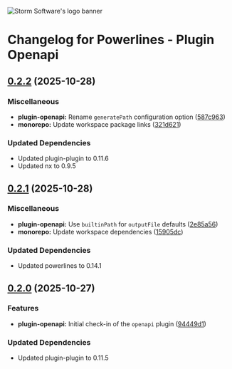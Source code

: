 ![Storm Software's logo banner](https://public.storm-cdn.com/brand-banner.png)

# Changelog for Powerlines - Plugin Openapi

## [0.2.2](https://github.com/storm-software/powerlines/releases/tag/plugin-openapi%400.2.2) (2025-10-28)

### Miscellaneous

- **plugin-openapi:** Rename `generatePath` configuration option
  ([587c963](https://github.com/storm-software/powerlines/commit/587c963))
- **monorepo:** Update workspace package links
  ([321d621](https://github.com/storm-software/powerlines/commit/321d621))

### Updated Dependencies

- Updated plugin-plugin to 0.11.6
- Updated nx to 0.9.5

## [0.2.1](https://github.com/storm-software/powerlines/releases/tag/plugin-openapi%400.2.1) (2025-10-28)

### Miscellaneous

- **plugin-openapi:** Use `builtinPath` for `outputFile` defaults
  ([2e85a56](https://github.com/storm-software/powerlines/commit/2e85a56))
- **monorepo:** Update workspace dependencies
  ([15905dc](https://github.com/storm-software/powerlines/commit/15905dc))

### Updated Dependencies

- Updated powerlines to 0.14.1

## [0.2.0](https://github.com/storm-software/powerlines/releases/tag/plugin-openapi%400.2.0) (2025-10-27)

### Features

- **plugin-openapi:** Initial check-in of the `openapi` plugin
  ([94449d1](https://github.com/storm-software/powerlines/commit/94449d1))

### Updated Dependencies

- Updated plugin-plugin to 0.11.5
